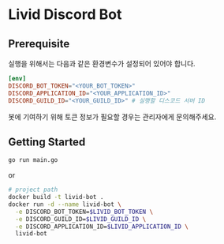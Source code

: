 # Livid Discord Bot

## Prerequisite

실행을 위해서는 다음과 같은 환경변수가 설정되어 있어야 합니다.

```toml
[env]
DISCORD_BOT_TOKEN="<YOUR_BOT_TOKEN>"
DISCORD_APPLICATION_ID="<YOUR_APPLICATION_ID>"
DISCORD_GUILD_ID="<YOUR_GUILD_ID>" # 실행할 디스코드 서버 ID
```

봇에 기여하기 위해 토큰 정보가 필요할 경우는 관리자에게 문의해주세요.

## Getting Started

```bash
go run main.go
```

or

```bash
# project path
docker build -t livid-bot .
docker run -d --name livid-bot \
  -e DISCORD_BOT_TOKEN=$LIVID_BOT_TOKEN \
  -e DISCORD_GUILD_ID=$LIVID_GUILD_ID \
  -e DISCORD_APPLICATION_ID=$LIVID_APPLICATION_ID \
  livid-bot
```
